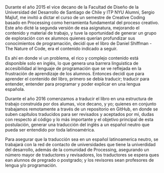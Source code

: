 Durante el año 2015 el vice decano de la Facultad de Diseño de la Universidad del Desarrollo de Santiago de Chile y ITP NYU Alumni, Sergio Majluf, me invitó a dictar el curso de un semestre de Creative Coding basado en Processing como herramienta fundamental del proceso creativo. Este año dicté la segunda versión de esa asignatura, mejorando el contenido y material de trabajo, y tuve la oportunidad de generar un grupo de exploración con ex alumnos quienes querían profundizar sus conocimientos de programación, decidí que el libro de Daniel Shiffman - The Nature of Code, era el contenido indicado a seguir.

Es ahí en donde vi un problema, el rico y complejo contenido está disponible solo en inglés, lo que genera una barrera linguistica de accesibilidad al lenguaje de programación que se ve reflejada en la frustración de aprendizaje de los alumnos. Entonces decidí que para aprender el contenido del libro, primero se debía traducir; traducir para entender, entender para programar y poder explicar en una lengua española.

Durante el año 2016 comenzamos a traducir el libro en una estructura de trabajo construida por dos alumas, vice decano, y yo; quienes en conjunto trabajamos remotamente a través de un repositorio en GitHub, en donde se suben capítulos traducidos para ser revisados y aceptados por mi, dudas con respecto al código y lo más importante y el objetivo principal de esta postulación, generar una traducción del inglés a un español neutro que pueda ser entendido por toda latinoamérica. 

Para asegurar que la traducción sea en un español latinoamerica neutro, se trabajará con la red de contacto de universidades que tiene la univerdidad del desarrollo, además de la comunidad de Processing, asegurando un número mayor de traductores y revisadores, los traductores se espera ques ean alunnos de pregrado o postgrado; y los revisores sean profesores de lengua y/o programación.